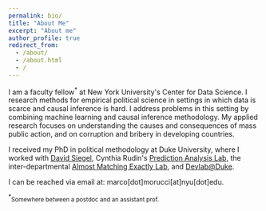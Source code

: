 ```yaml
---
permalink: bio/
title: "About Me"
excerpt: "About me"
author_profile: true
redirect_from:
  - /about/
  - /about.html
  - /
---
```


I am a faculty fellow<sup>*</sup> at New York University's Center for Data Science. I research methods for empirical political science in settings in which data is scarce and causal inference is hard. I address problems in this setting by combining machine learning and causal inference methodology. My applied research focuses on understanding the causes and consequences of mass public action, and on corruption and bribery in developing countries.  

I received my PhD in political methodology at Duke University, where I worked with [David Siegel](https://sites.duke.edu/daveasiegel/), Cynthia Rudin's [Prediction Analysis Lab](https://users.cs.duke.edu/~cynthia/lab.html), the inter-departmental [Almost Matching Exactly Lab](https://almostmatchingexactly.github.io/), and [Devlab@Duke](https://www.devlabduke.com/). 

I can be reached via email at: marco[dot]morucci[at]nyu[dot]edu.


<sup>*</sup><small>Somewhere between a postdoc and an assistant prof.</small>